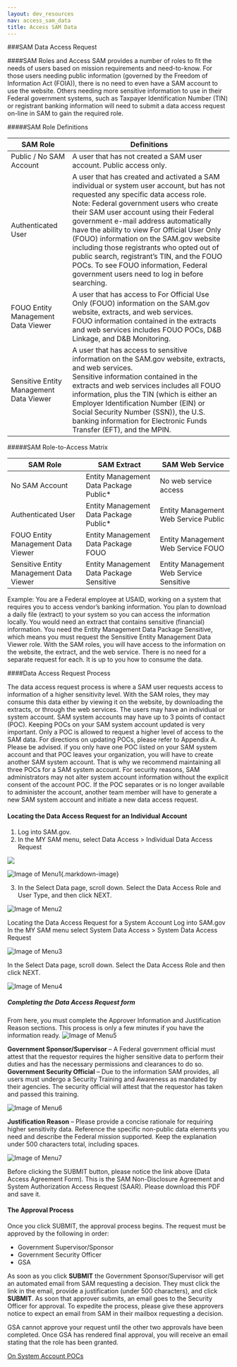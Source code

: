 ```yaml
---
layout: dev_resources
nav: access_sam_data
title: Access SAM Data
---
```

###SAM Data Access Request

####SAM Roles and Access
SAM provides a number of roles to fit the needs of users based on mission requirements and need-to-know.  For those users needing public information (governed by the Freedom of Information Act (FOIA)), there is no need to even have a SAM account to use the website.  Others needing more sensitive information to use in their Federal government systems, such as Taxpayer Identification Number (TIN) or registrant banking information will need to submit a data access request on-line in SAM to gain the required role.

#####SAM Role Definitions

| SAM Role | Definitions |
|---|---|
| Public / No SAM Account | A user that has not created a SAM user account.  Public access only.|
| Authenticated User | A user that has created and activated a SAM individual or system user account, but has not requested any specific data access role. <br> Note: Federal government users who create their SAM user account using their Federal government e-mail address automatically have the ability to view For Official User Only (FOUO) information on the SAM.gov website including those registrants who opted out of public search, registrant’s TIN, and the FOUO POCs. To see FOUO information, Federal government users need to log in before searching. |
| FOUO Entity Management Data Viewer | A user that has access to For Official Use Only (FOUO) information on the SAM.gov website, extracts, and web services. <br> FOUO information contained in the extracts and web services includes FOUO POCs, D&B Linkage, and D&B Monitoring.|
| Sensitive Entity Management Data Viewer | A user that has access to sensitive information on the SAM.gov website, extracts, and web services. <br>Sensitive information contained in the extracts and web services includes all FOUO information, plus the TIN (which is either an Employer Identification Number (EIN) or Social Security Number (SSN)), the U.S. banking information for Electronic Funds Transfer (EFT), and the MPIN.|

#####SAM Role-to-Access Matrix

| SAM Role | SAM Extract | SAM Web Service |
|---|---|---|
| No SAM Account | Entity Management Data Package Public* | No web service access |
| Authenticated User | Entity Management Data Package Public* | Entity Management Web Service Public |
| FOUO Entity Management Data Viewer | Entity Management Data Package FOUO | Entity Management Web Service FOUO | 
| Sensitive Entity Management Data Viewer | Entity Management Data Package Sensitive | Entity Management Web Service Sensitive |

Example: You are a Federal employee at USAID, working on a system that requires you to access vendor’s banking information.   You plan to download a daily file (extract) to your system so you can access the information locally.  You would need an extract that contains sensitive (financial) information.  You need the Entity Management Data Package Sensitive, which means you must request the Sensitive Entity Management Data Viewer role.
With the SAM roles, you will have access to the information on the website, the extract, and the web service.  There is no need for a separate request for each.  It is up to you how to consume the data.

####Data Access Request Process

The data access request process is where a SAM user requests access to information of a higher sensitivity level.  With the SAM roles, they may consume this data either by viewing it on the website, by downloading the extracts, or through the web services.  The users may have an individual or system account.
SAM system accounts may have up to 3 points of contact (POC).  Keeping POCs on your SAM system account updated is very important.  Only a POC is allowed to request a higher level of access to the SAM data.  For directions on updating POCs, please refer to Appendix A.
Please be advised. if you only have one POC listed on your SAM system account and that POC leaves your organization,  you will have to create another SAM system account. That is why we recommend maintaining all three POCs for a SAM system account.
For security reasons, SAM administrators may not alter system account information without the explicit consent of the account POC. If the POC separates or is no longer available to administer the account, another team member will have to generate a new SAM system account and initiate a new data access request.

#### Locating the Data Access Request for an Individual Account

1. Log into SAM.gov.
2. In the MY SAM menu, select Data Access > Individual Data Access Request


<img src="../../images/DAR-Menu1.png" class="markdown-image">

![Image of Menu1](../../images/DAR-Menu1.png){.markdown-image}


3. In the Select Data page, scroll down.  Select the Data Access Role and User Type, and then click NEXT.

![Image of Menu2](../../images/DAR-Menu2.png)


Locating the Data Access Request for a System Account
Log into SAM.gov
In the MY SAM menu select System Data Access > System Data Access Request

![Image of Menu3](../../images/DAR-Menu3.png)


In the Select Data page, scroll down.  Select the Data Access Role and then click NEXT.

![Image of Menu4](../../images/DAR-Menu4.png)

##### Completing the Data Access Request form
From here, you must complete the Approver Information and Justification Reason sections.  This process is only a few minutes if you have the information ready.
![Image of Menu5](../../images/DAR-Menu5.png)

**Government Sponsor/Supervisor** – A Federal government official must attest that the requestor requires the higher sensitive data to perform their duties and has the necessary permissions and clearances to do so.
**Government Security Official** – Due to the information SAM provides, all users must undergo a Security Training and Awareness as mandated by their agencies.  The security official will attest that the requestor has taken and passed this training.


![Image of Menu6](../../images/DAR-Menu6.png)


**Justification Reason** – Please provide a concise rationale for requiring higher sensitivity data. Reference the specific non-public data elements you need and describe the Federal mission supported. Keep the explanation under 500 characters total, including spaces.

![Image of Menu7](../../images/DAR-Menu7.png)

Before clicking the SUBMIT button, please notice the link above (Data Access Agreement Form).  This is the SAM Non-Disclosure Agreement and System Authorization Access Request (SAAR).  Please download this PDF and save it.


#### The Approval Process


Once you click SUBMIT, the approval process begins.  The request must be approved by the following in order:

- Government Supervisor/Sponsor
- Government Security Officer
- GSA


As soon as you click **SUBMIT** the Government Sponsor/Supervisor will get an automated email from SAM requesting a decision.  They must click the link in the email, provide a justification (under 500 characters), and click **SUBMIT**.  As soon that approver submits, an email goes to the Security Officer for approval.  To expedite the process, please give these approvers notice to expect an email from SAM in their mailbox requesting a decision.

GSA cannot approve your request until the other two approvals have been completed. Once GSA has rendered final approval, you will receive an email stating that the role has been granted.


[On System Account POCs](SAM-POCs.md)
















